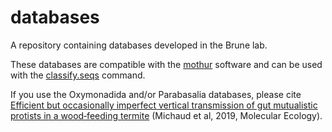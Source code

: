 # databases
A repository containing databases developed in the Brune lab.

These databases are compatible with the [mothur](https://github.com/mothur/mothur/releases/tag/v.1.43.0) software and can be used with the [classify.seqs](https://www.mothur.org/wiki/Classify.seqs) command.

If you use the Oxymonadida and/or Parabasalia databases, please cite [Efficient but occasionally imperfect vertical transmission of gut mutualistic protists in a wood‐feeding termite](https://doi.org/10.1111/mec.15322) (Michaud et al, 2019, Molecular Ecology).

